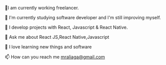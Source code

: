 🔭I am currently working freelancer.

🌱 I'm currently studying software developer and I'm still improving myself.

🔮 I develop projects with React, Javascript & React Native.

💬 Ask me about React JS,React Native,Javascript

🤭 I love learning new things and software

📫 How can you reach me mraliaga@gmail.com

